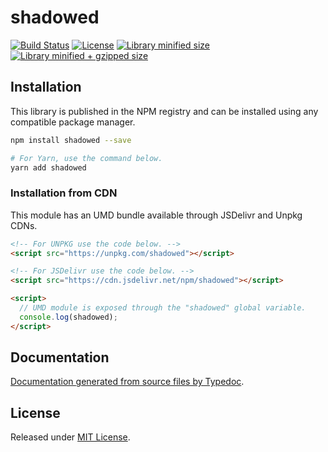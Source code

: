 # shadowed

[![Build Status](https://travis-ci.org/MD4/shadowed.svg?branch=master)](https://travis-ci.org/MD4/shadowed)
[![License](https://badgen.net/github/license/MD4/shadowed)](./LICENSE)
[![Library minified size](https://badgen.net/bundlephobia/min/shadowed)](https://bundlephobia.com/result?p=shadowed)
[![Library minified + gzipped size](https://badgen.net/bundlephobia/minzip/shadowed)](https://bundlephobia.com/result?p=shadowed)

## Installation

This library is published in the NPM registry and can be installed using any compatible package manager.

```sh
npm install shadowed --save

# For Yarn, use the command below.
yarn add shadowed
```

### Installation from CDN

This module has an UMD bundle available through JSDelivr and Unpkg CDNs.

```html
<!-- For UNPKG use the code below. -->
<script src="https://unpkg.com/shadowed"></script>

<!-- For JSDelivr use the code below. -->
<script src="https://cdn.jsdelivr.net/npm/shadowed"></script>

<script>
  // UMD module is exposed through the "shadowed" global variable.
  console.log(shadowed);
</script>
```

## Documentation

[Documentation generated from source files by Typedoc](./docs/README.md).

## License

Released under [MIT License](./LICENSE).
